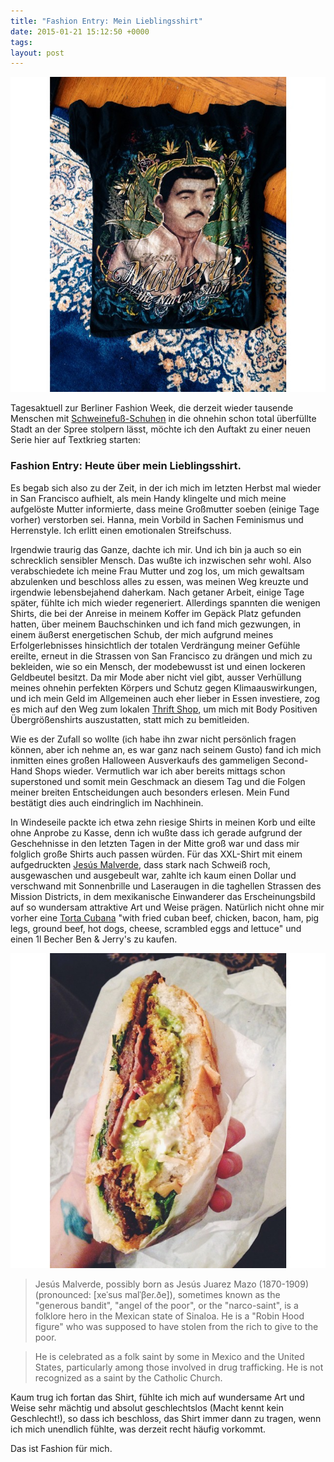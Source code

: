 ```yaml
---
title: "Fashion Entry: Mein Lieblingsshirt"
date: 2015-01-21 15:12:50 +0000
tags: 
layout: post
---
```

![alt](/content/images/2015/Jan/jesus.jpg)

Tagesaktuell zur Berliner Fashion Week, die derzeit wieder tausende Menschen mit [Schweinefuß-Schuhen](http://blog.shopstyle.de/Keilabsatz-23625835) in die ohnehin schon total überfüllte Stadt an der Spree stolpern lässt, möchte ich den Auftakt zu einer neuen Serie hier auf Textkrieg starten: 
### Fashion Entry: Heute über mein Lieblingsshirt.

Es begab sich also zu der Zeit, in der ich mich im letzten Herbst mal wieder in San Francisco aufhielt, als mein Handy klingelte und mich meine aufgelöste Mutter informierte, dass meine Großmutter soeben (einige Tage vorher) verstorben sei. Hanna, mein Vorbild in Sachen Feminismus und Herrenstyle. Ich erlitt einen emotionalen Streifschuss.

Irgendwie traurig das Ganze, dachte ich mir. Und ich bin ja auch so ein schrecklich sensibler Mensch. Das wußte ich inzwischen sehr wohl. Also verabschiedete ich meine Frau Mutter und zog los, um mich gewaltsam abzulenken und beschloss alles zu essen, was meinen Weg kreuzte und irgendwie lebensbejahend daherkam. Nach getaner Arbeit, einige Tage später, fühlte ich mich wieder regeneriert. Allerdings spannten die wenigen Shirts, die bei der Anreise in meinem Koffer im Gepäck Platz gefunden hatten, über meinem Bauchschinken und ich fand mich gezwungen, in einem äußerst energetischen Schub, der mich aufgrund meines Erfolgerlebnisses hinsichtlich der totalen Verdrängung meiner Gefühle ereilte,  erneut in die Strassen von San Francisco zu drängen und mich zu bekleiden, wie so ein Mensch, der modebewusst ist und einen lockeren Geldbeutel besitzt. Da mir Mode aber nicht viel gibt, ausser Verhüllung meines ohnehin perfekten Körpers und Schutz gegen Klimaauswirkungen, und ich mein Geld im Allgemeinen auch eher lieber in Essen investiere, zog es mich auf den Weg zum lokalen [Thrift Shop](http://thrifttown.com/), um mich mit Body Positiven Übergrößenshirts auszustatten, statt mich zu bemitleiden. 

Wie es der Zufall so wollte (ich habe ihn zwar nicht persönlich fragen können, aber ich nehme an, es war ganz nach seinem Gusto) fand ich mich inmitten eines großen Halloween Ausverkaufs des gammeligen Second-Hand Shops wieder. Vermutlich war ich aber bereits mittags schon superstoned und somit mein Geschmack an diesem Tag und die Folgen meiner breiten Entscheidungen auch besonders erlesen. Mein Fund bestätigt dies auch eindringlich im Nachhinein.


In Windeseile packte ich etwa zehn riesige Shirts in meinen Korb und eilte ohne Anprobe zu Kasse, denn ich wußte dass ich gerade aufgrund der Geschehnisse in den letzten Tagen in der Mitte groß war und dass mir folglich große Shirts auch passen würden. Für das XXL-Shirt mit einem aufgedruckten [Jesús Malverde](http://en.wikipedia.org/wiki/Jes%C3%BAs_Malverde), dass stark nach Schweiß roch, ausgewaschen und ausgebeult war, zahlte ich kaum einen Dollar und verschwand mit Sonnenbrille und Laseraugen in die taghellen Strassen des Mission Districts, in dem mexikanische Einwanderer das Erscheinungsbild auf so wundersam attraktive Art und Weise prägen. Natürlich nicht ohne mir vorher eine [Torta Cubana](http://en.wikipedia.org/wiki/Cuban_sandwich) "with fried cuban beef, chicken, bacon, ham, pig legs, ground beef, hot dogs, cheese, scrambled eggs and lettuce" und einen 1l Becher Ben & Jerry's zu kaufen.

![alt](/content/images/2015/Jan/torta.jpg)

> Jesús Malverde, possibly born as Jesús Juarez Mazo (1870-1909) (pronounced: [xeˈsus malˈβeɾ.ðe]), sometimes known as the "generous bandit", "angel of the poor", or the "narco-saint", is a folklore hero in the Mexican state of Sinaloa. He is a "Robin Hood figure" who was supposed to have stolen from the rich to give to the poor.

> He is celebrated as a folk saint by some in Mexico and the United States, particularly among those involved in drug trafficking. He is not recognized as a saint by the Catholic Church.

Kaum trug ich fortan das Shirt, fühlte ich mich auf wundersame Art und Weise sehr mächtig und absolut geschlechtslos (Macht kennt kein Geschlecht!), so dass ich beschloss, das Shirt immer dann zu tragen, wenn ich mich unendlich fühlte, was derzeit recht häufig vorkommt.

Das ist Fashion für mich.
